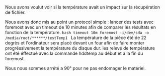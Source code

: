 Nous avons voulut voir si la température avait un impact sur la récupération de fichier. 

Nous avons donc mis au point un protocol simple : lancer des tests avec foremost avec un timeout de 10 minutes afin de comparer les résultats en fonction de la température.
```bash timeout 10m foremost -i/dev/sda -o /media/root/******/testTemp1 ```
La température de la pièce été de 22 degrès et l'ordinateur sera placé devant un four afin de faire monter progréssivement la température du disque dur.
les relevé de température ont été éffectué avec la commande hddtemp au début et a la fin du foremost.

Nous nous sommes arrété a 90° pour ne pas endomager le matériel.

